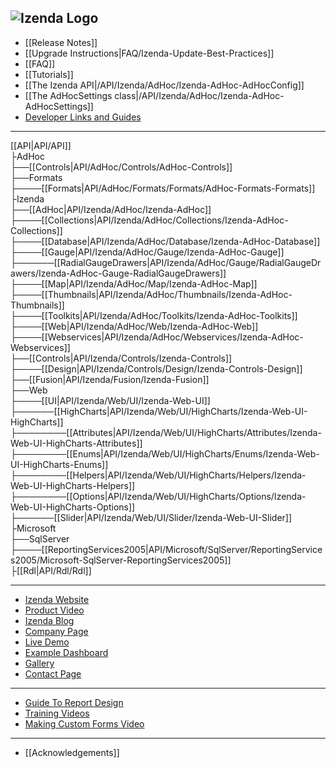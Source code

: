 ![Izenda Logo](http://izenda.com/wp-content/uploads/2014/12/IzendaNewLogoBlueTR.png)
---
* [[Release Notes]]
* [[Upgrade Instructions|FAQ/Izenda-Update-Best-Practices]]
* [[FAQ]]
* [[Tutorials]]
* [[The Izenda API|/API/Izenda/AdHoc/Izenda-AdHoc-AdHocConfig]]
* [[The AdHocSettings class|/API/Izenda/AdHoc/Izenda-AdHoc-AdHocSettings]]
* [Developer Links and Guides](/Guides/Developer-Links-and-Guides)

---
[[API|API/API]]  
├AdHoc  
├──[[Controls|API/AdHoc/Controls/AdHoc-Controls]]  
├──Formats  
├────[[Formats|API/AdHoc/Formats/Formats/AdHoc-Formats-Formats]]  
├Izenda  
├──[[AdHoc|API/Izenda/AdHoc/Izenda-AdHoc]]  
├────[[Collections|API/Izenda/AdHoc/Collections/Izenda-AdHoc-Collections]]  
├────[[Database|API/Izenda/AdHoc/Database/Izenda-AdHoc-Database]]  
├────[[Gauge|API/Izenda/AdHoc/Gauge/Izenda-AdHoc-Gauge]]  
├──────[[RadialGaugeDrawers|API/Izenda/AdHoc/Gauge/RadialGaugeDrawers/Izenda-AdHoc-Gauge-RadialGaugeDrawers]]  
├────[[Map|API/Izenda/AdHoc/Map/Izenda-AdHoc-Map]]  
├────[[Thumbnails|API/Izenda/AdHoc/Thumbnails/Izenda-AdHoc-Thumbnails]]  
├────[[Toolkits|API/Izenda/AdHoc/Toolkits/Izenda-AdHoc-Toolkits]]  
├────[[Web|API/Izenda/AdHoc/Web/Izenda-AdHoc-Web]]  
├────[[Webservices|API/Izenda/AdHoc/Webservices/Izenda-AdHoc-Webservices]]  
├──[[Controls|API/Izenda/Controls/Izenda-Controls]]  
├────[[Design|API/Izenda/Controls/Design/Izenda-Controls-Design]]  
├──[[Fusion|API/Izenda/Fusion/Izenda-Fusion]]  
├──Web  
├────[[UI|API/Izenda/Web/UI/Izenda-Web-UI]]  
├──────[[HighCharts|API/Izenda/Web/UI/HighCharts/Izenda-Web-UI-HighCharts]]  
├────────[[Attributes|API/Izenda/Web/UI/HighCharts/Attributes/Izenda-Web-UI-HighCharts-Attributes]]  
├────────[[Enums|API/Izenda/Web/UI/HighCharts/Enums/Izenda-Web-UI-HighCharts-Enums]]  
├────────[[Helpers|API/Izenda/Web/UI/HighCharts/Helpers/Izenda-Web-UI-HighCharts-Helpers]]  
├────────[[Options|API/Izenda/Web/UI/HighCharts/Options/Izenda-Web-UI-HighCharts-Options]]  
├──────[[Slider|API/Izenda/Web/UI/Slider/Izenda-Web-UI-Slider]]  
├Microsoft  
├──SqlServer  
├────[[ReportingServices2005|API/Microsoft/SqlServer/ReportingServices2005/Microsoft-SqlServer-ReportingServices2005]]  
├[[Rdl|API/Rdl/Rdl]]  

---

* <a href="http://www.izenda.com" rel="nofollow" target="_blank">Izenda Website</a>
* [Product Video](https://www.youtube.com/watch?v=X3-yWFq0w5A)
* <a href="http://www.izenda.com/blog" rel="nofollow" target="_blank">Izenda Blog</a>
* <a href="http://www.izenda.com/company/" rel="nofollow" target="_blank">Company Page</a>
* [Live Demo](http://izenda.com/bi/ReportList.aspx )
* [Example Dashboard](http://izenda.com/bi/Dashboards.aspx?rn=Dashboard)
* <a href="http://www.izenda.com/izenda-vision/" rel="nofollow" target="_blank">Gallery</a>
* <a href="http://www.izenda.com/contact-us/" rel="nofollow" target="_blank">Contact Page</a>

---

* [Guide To Report Design](/Guides/ReportDesign)
* [Training Videos](http://www.izenda.com/Site/KB/Training/58)
* [Making Custom Forms Video](http://www.youtube.com/watch?v=5b2axJlgdFs) 


---

* [[Acknowledgements]]